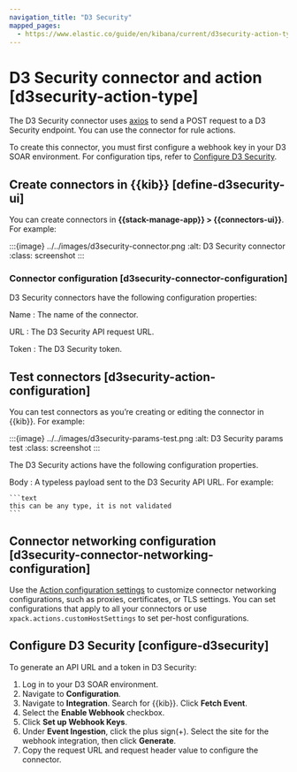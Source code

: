 ```yaml
---
navigation_title: "D3 Security"
mapped_pages:
  - https://www.elastic.co/guide/en/kibana/current/d3security-action-type.html
---
```


# D3 Security connector and action [d3security-action-type]


The D3 Security connector uses [axios](https://github.com/axios/axios) to send a POST request to a D3 Security endpoint. You can use the connector for rule actions.

To create this connector, you must first configure a webhook key in your D3 SOAR environment. For configuration tips, refer to [Configure D3 Security](#configure-d3security).


## Create connectors in {{kib}} [define-d3security-ui]

You can create connectors in **{{stack-manage-app}} > {{connectors-ui}}**.  For example:

:::{image} ../../images/d3security-connector.png
:alt: D3 Security connector
:class: screenshot
:::


### Connector configuration [d3security-connector-configuration]

D3 Security connectors have the following configuration properties:

Name
:   The name of the connector.

URL
:   The D3 Security API request URL.

Token
:   The D3 Security token.


## Test connectors [d3security-action-configuration]

You can test connectors as you’re creating or editing the connector in {{kib}}. For example:

:::{image} ../../images/d3security-params-test.png
:alt: D3 Security params test
:class: screenshot
:::

The D3 Security actions have the following configuration properties.

Body
:   A typeless payload sent to the D3 Security API URL. For example:

    ```text
    this can be any type, it is not validated
    ```



## Connector networking configuration [d3security-connector-networking-configuration]

Use the [Action configuration settings](/reference/configuration-reference/alerting-settings.md#action-settings) to customize connector networking configurations, such as proxies, certificates, or TLS settings. You can set configurations that apply to all your connectors or use `xpack.actions.customHostSettings` to set per-host configurations.


## Configure D3 Security [configure-d3security]

To generate an API URL and a token in D3 Security:

1. Log in to your D3 SOAR environment.
2. Navigate to **Configuration**.
3. Navigate to **Integration**. Search for {{kib}}. Click **Fetch Event**.
4. Select the **Enable Webhook** checkbox.
5. Click **Set up Webhook Keys**.
6. Under **Event Ingestion**, click the plus sign(+). Select the site for the webhook integration, then click **Generate**.
7. Copy the request URL and request header value to configure the connector.

